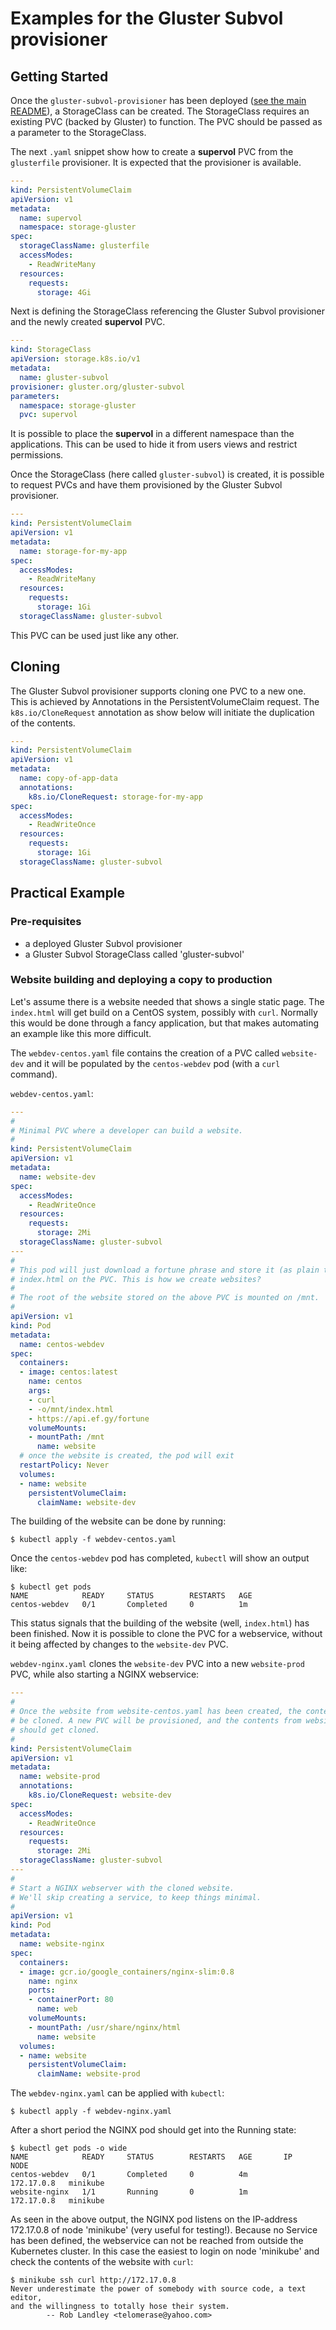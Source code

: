 # Examples for the Gluster Subvol provisioner

## Getting Started

Once the `gluster-subvol-provisioner` has been deployed ([see the main
README](../README.md)), a StorageClass can be created. The StorageClass
requires an existing PVC (backed by Gluster) to function. The PVC should be
passed as a parameter to the StorageClass.

The next `.yaml` snippet show how to create a **supervol** PVC from the
`glusterfile` provisioner. It is expected that the provisioner is available.

```yaml
---
kind: PersistentVolumeClaim
apiVersion: v1
metadata:
  name: supervol
  namespace: storage-gluster
spec:
  storageClassName: glusterfile
  accessModes:
    - ReadWriteMany
  resources:
    requests:
      storage: 4Gi
```

Next is defining the StorageClass referencing the Gluster Subvol provisioner
and the newly created **supervol** PVC.

```yaml
---
kind: StorageClass
apiVersion: storage.k8s.io/v1
metadata:
  name: gluster-subvol
provisioner: gluster.org/gluster-subvol
parameters:
  namespace: storage-gluster
  pvc: supervol
```

It is possible to place the **supervol** in a different namespace than the
applications. This can be used to hide it from users views and restrict
permissions.

Once the StorageClass (here called `gluster-subvol`) is created, it is possible
to request PVCs and have them provisioned by the Gluster Subvol provisioner.

```yaml
---
kind: PersistentVolumeClaim
apiVersion: v1
metadata:
  name: storage-for-my-app
spec:
  accessModes:
    - ReadWriteMany
  resources:
    requests:
      storage: 1Gi
  storageClassName: gluster-subvol
```

This PVC can be used just like any other.


## Cloning

The Gluster Subvol provisioner supports cloning one PVC to a new one. This is
achieved by Annotations in the PersistentVolumeClaim request. The
`k8s.io/CloneRequest` annotation as show below will initiate the duplication of
the contents.

```yaml
---
kind: PersistentVolumeClaim
apiVersion: v1
metadata:
  name: copy-of-app-data
  annotations:
    k8s.io/CloneRequest: storage-for-my-app
spec:
  accessModes:
    - ReadWriteOnce
  resources:
    requests:
      storage: 1Gi
  storageClassName: gluster-subvol
```

## Practical Example

### Pre-requisites

- a deployed Gluster Subvol provisioner
- a Gluster Subvol StorageClass called 'gluster-subvol'

### Website building and deploying a copy to production

Let's assume there is a website needed that shows a single static page. The
`index.html` will get build on a CentOS system, possibly with `curl`. Normally
this would be done through a fancy application, but that makes automating an
example like this more difficult.

The `webdev-centos.yaml` file contains the creation of a PVC called
`website-dev` and it will be populated by the `centos-webdev` pod (with a
`curl` command).

`webdev-centos.yaml`:
```yaml
---
#
# Minimal PVC where a developer can build a website.
#
kind: PersistentVolumeClaim
apiVersion: v1
metadata:
  name: website-dev
spec:
  accessModes:
    - ReadWriteOnce
  resources:
    requests:
      storage: 2Mi
  storageClassName: gluster-subvol
---
#
# This pod will just download a fortune phrase and store it (as plain text) in
# index.html on the PVC. This is how we create websites?
#
# The root of the website stored on the above PVC is mounted on /mnt.
#
apiVersion: v1
kind: Pod
metadata:
  name: centos-webdev
spec:
  containers:
  - image: centos:latest
    name: centos
    args:
    - curl
    - -o/mnt/index.html
    - https://api.ef.gy/fortune
    volumeMounts:
    - mountPath: /mnt
      name: website
  # once the website is created, the pod will exit
  restartPolicy: Never
  volumes:
  - name: website
    persistentVolumeClaim:
      claimName: website-dev
```

The building of the website can be done by running:
```shell
$ kubectl apply -f webdev-centos.yaml
```

Once the `centos-webdev` pod has completed, `kubectl` will show an output like:
```shell
$ kubectl get pods
NAME            READY     STATUS        RESTARTS   AGE
centos-webdev   0/1       Completed     0          1m
```

This status signals that the building of the website (well, `index.html`) has
been finished. Now it is possible to clone the PVC for a webservice, without it
being affected by changes to the `website-dev` PVC.

`webdev-nginx.yaml` clones the `website-dev` PVC into a new `website-prod` PVC,
while also starting a NGINX webservice:
```yaml
---
#
# Once the website from website-centos.yaml has been created, the contents can
# be cloned. A new PVC will be provisioned, and the contents from website-dev
# should get cloned.
#
kind: PersistentVolumeClaim
apiVersion: v1
metadata:
  name: website-prod
  annotations:
    k8s.io/CloneRequest: website-dev
spec:
  accessModes:
    - ReadWriteOnce
  resources:
    requests:
      storage: 2Mi
  storageClassName: gluster-subvol
---
#
# Start a NGINX webserver with the cloned website.
# We'll skip creating a service, to keep things minimal.
#
apiVersion: v1
kind: Pod
metadata:
  name: website-nginx
spec:
  containers:
  - image: gcr.io/google_containers/nginx-slim:0.8
    name: nginx
    ports:
    - containerPort: 80
      name: web
    volumeMounts:
    - mountPath: /usr/share/nginx/html
      name: website
  volumes:
  - name: website
    persistentVolumeClaim:
      claimName: website-prod
```

The `webdev-nginx.yaml` can be applied with `kubectl`:
```shell
$ kubectl apply -f webdev-nginx.yaml
```

After a short period the NGINX pod should get into the Running state:
```shell
$ kubectl get pods -o wide
NAME            READY     STATUS        RESTARTS   AGE       IP           NODE
centos-webdev   0/1       Completed     0          4m        172.17.0.8   minikube
website-nginx   1/1       Running       0          1m        172.17.0.8   minikube
```

As seen in the above output, the NGINX pod listens on the IP-address 172.17.0.8
of node 'minikube' (very useful for testing!). Because no Service has been
defined, the webservice can not be reached from outside the Kubernetes cluster.
In this case the easiest to login on node 'minikube' and check the contents of
the website with `curl`:
```shell
$ minikube ssh curl http://172.17.0.8
Never underestimate the power of somebody with source code, a text editor,
and the willingness to totally hose their system.
		-- Rob Landley <telomerase@yahoo.com>
```
